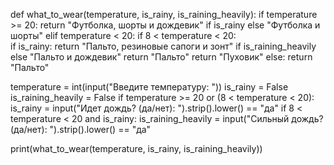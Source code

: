 def what_to_wear(temperature, is_rainy, is_raining_heavily):
    if temperature >= 20:
        return "Футболка, шорты и дождевик" if is_rainy else "Футболка и шорты"
    elif temperature < 20:
        if 8 < temperature < 20:  
            if is_rainy:
                return "Пальто, резиновые сапоги и зонт" if is_raining_heavily else "Пальто и дождевик"
            return "Пальто"
        return "Пуховик"
    else:
        return "Пальто"

temperature = int(input("Введите температуру: "))
is_rainy = False
is_raining_heavily = False
if temperature >= 20 or (8 < temperature < 20):
    is_rainy = input("Идет дождь? (да/нет): ").strip().lower() == "да"
    if 8 < temperature < 20 and is_rainy:
        is_raining_heavily = input("Сильный дождь? (да/нет): ").strip().lower() == "да"

print(what_to_wear(temperature, is_rainy, is_raining_heavily))
